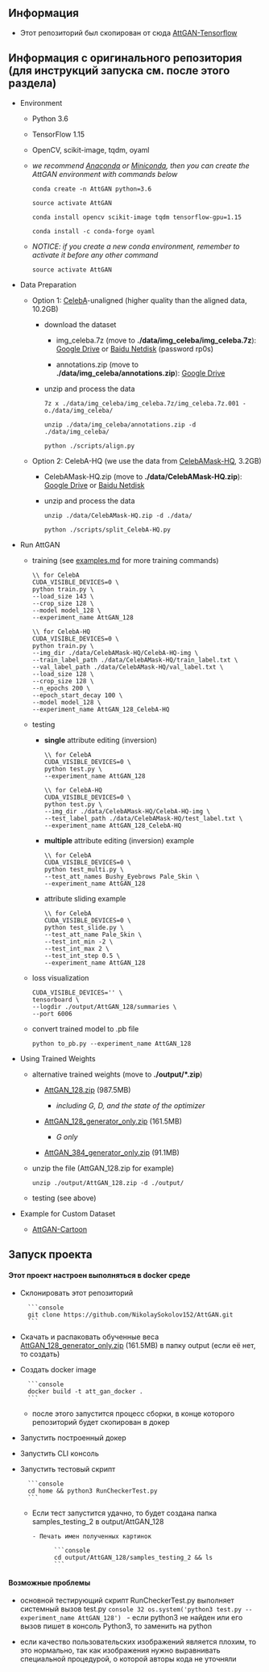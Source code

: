 ## Информация

- Этот репозиторий был скопирован от сюда [AttGAN-Tensorflow](https://github.com/LynnHo/AttGAN-Tensorflow)

## Информация с оригинального репозитория (для инструкций запуска см. после этого раздела)

- Environment

    - Python 3.6

    - TensorFlow 1.15

    - OpenCV, scikit-image, tqdm, oyaml

    - *we recommend [Anaconda](https://www.anaconda.com/distribution/#download-section) or [Miniconda](https://docs.conda.io/en/latest/miniconda.html#linux-installers), then you can create the AttGAN environment with commands below*

        ```console
        conda create -n AttGAN python=3.6

        source activate AttGAN

        conda install opencv scikit-image tqdm tensorflow-gpu=1.15

        conda install -c conda-forge oyaml
        ```

    - *NOTICE: if you create a new conda environment, remember to activate it before any other command*

        ```console
        source activate AttGAN
        ```

- Data Preparation

    - Option 1: [CelebA](http://openaccess.thecvf.com/content_iccv_2015/papers/Liu_Deep_Learning_Face_ICCV_2015_paper.pdf)-unaligned (higher quality than the aligned data, 10.2GB)

        - download the dataset

            - img_celeba.7z (move to **./data/img_celeba/img_celeba.7z**): [Google Drive](https://drive.google.com/drive/folders/0B7EVK8r0v71pTUZsaXdaSnZBZzg) or [Baidu Netdisk](https://pan.baidu.com/s/1CRxxhoQ97A5qbsKO7iaAJg) (password rp0s)

            - annotations.zip (move to **./data/img_celeba/annotations.zip**): [Google Drive](https://drive.google.com/file/d/1xd-d1WRnbt3yJnwh5ORGZI3g-YS-fKM9/view?usp=sharing)

        - unzip and process the data

            ```console
            7z x ./data/img_celeba/img_celeba.7z/img_celeba.7z.001 -o./data/img_celeba/

            unzip ./data/img_celeba/annotations.zip -d ./data/img_celeba/

            python ./scripts/align.py
            ```

    - Option 2: CelebA-HQ (we use the data from [CelebAMask-HQ](https://github.com/switchablenorms/CelebAMask-HQ), 3.2GB)

        - CelebAMask-HQ.zip (move to **./data/CelebAMask-HQ.zip**): [Google Drive](https://drive.google.com/open?id=1badu11NqxGf6qM3PTTooQDJvQbejgbTv) or [Baidu Netdisk](https://pan.baidu.com/s/1wN1E-B1bJ7mE1mrn9loj5g)

        - unzip and process the data

            ```console
            unzip ./data/CelebAMask-HQ.zip -d ./data/

            python ./scripts/split_CelebA-HQ.py
            ```

- Run AttGAN

    - training (see [examples.md](./examples.md) for more training commands)

        ```console
        \\ for CelebA
        CUDA_VISIBLE_DEVICES=0 \
        python train.py \
        --load_size 143 \
        --crop_size 128 \
        --model model_128 \
        --experiment_name AttGAN_128

        \\ for CelebA-HQ
        CUDA_VISIBLE_DEVICES=0 \
        python train.py \
        --img_dir ./data/CelebAMask-HQ/CelebA-HQ-img \
        --train_label_path ./data/CelebAMask-HQ/train_label.txt \
        --val_label_path ./data/CelebAMask-HQ/val_label.txt \
        --load_size 128 \
        --crop_size 128 \
        --n_epochs 200 \
        --epoch_start_decay 100 \
        --model model_128 \
        --experiment_name AttGAN_128_CelebA-HQ
        ```

    - testing

        - **single** attribute editing (inversion)

            ```console
            \\ for CelebA
            CUDA_VISIBLE_DEVICES=0 \
            python test.py \
            --experiment_name AttGAN_128

            \\ for CelebA-HQ
            CUDA_VISIBLE_DEVICES=0 \
            python test.py \
            --img_dir ./data/CelebAMask-HQ/CelebA-HQ-img \
            --test_label_path ./data/CelebAMask-HQ/test_label.txt \
            --experiment_name AttGAN_128_CelebA-HQ
            ```


        - **multiple** attribute editing (inversion) example

            ```console
            \\ for CelebA
            CUDA_VISIBLE_DEVICES=0 \
            python test_multi.py \
            --test_att_names Bushy_Eyebrows Pale_Skin \
            --experiment_name AttGAN_128
            ```

        - attribute sliding example

            ```console
            \\ for CelebA
            CUDA_VISIBLE_DEVICES=0 \
            python test_slide.py \
            --test_att_name Pale_Skin \
            --test_int_min -2 \
            --test_int_max 2 \
            --test_int_step 0.5 \
            --experiment_name AttGAN_128
            ```

    - loss visualization

        ```console
        CUDA_VISIBLE_DEVICES='' \
        tensorboard \
        --logdir ./output/AttGAN_128/summaries \
        --port 6006
        ```

    - convert trained model to .pb file

        ```console
        python to_pb.py --experiment_name AttGAN_128
        ```

- Using Trained Weights

    - alternative trained weights (move to **./output/\*.zip**)

        - [AttGAN_128.zip](https://drive.google.com/file/d/1Oy4F1xtYdxj4iyiLyaEd-dkGIJ0mwo41/view?usp=sharing) (987.5MB)

            - *including G, D, and the state of the optimizer*

        - [AttGAN_128_generator_only.zip](https://drive.google.com/file/d/1lcQ-ijNrGD4919eJ5Dv-7ja5rsx5p0Tp/view?usp=sharing) (161.5MB)

            - *G only*

        - [AttGAN_384_generator_only.zip](https://drive.google.com/open?id=1scaKWcWIpTfsV0yrWCI-wg_JDmDsKKm1) (91.1MB)


    - unzip the file (AttGAN_128.zip for example)

        ```console
        unzip ./output/AttGAN_128.zip -d ./output/
        ```

    - testing (see above)


- Example for Custom Dataset

    - [AttGAN-Cartoon](https://github.com/LynnHo/AttGAN-Cartoon-Tensorflow)

## Запуск проекта

#### Этот проект настроен выполняться в docker среде

- Склонировать этот репозиторий

        ```console
        git clone https://github.com/NikolaySokolov152/AttGAN.git
        ```

- Скачать и распаковать обученные веса [AttGAN_128_generator_only.zip](https://drive.google.com/file/d/1lcQ-ijNrGD4919eJ5Dv-7ja5rsx5p0Tp/view?usp=sharing) (161.5MB) в папку output (если её нет, то создать)

- Создать docker image 
        
        ```console
        docker build -t att_gan_docker .
        ```

    - после этого запустится процесс сборки, в конце которого репозиторий будет скопирован в докер
    
- Запустить построенный докер

- Запустить CLI консоль

- Запустить тестовый скрипт

        ```console
        cd home && python3 RunCheckerTest.py
        ```
        
    - Если тест запустится удачно, то будет создана папка samples_testing_2 в output/AttGAN_128
                
          - Печать имен полученных картинок

                ```console
                cd output/AttGAN_128/samples_testing_2 && ls
                ```
        
#### Возможные проблемы

- основной тестирующий скрипт RunCheckerTest.py выполняет системный вызов test.py 
            ```console
            32 os.system('python3 test.py --experiment_name AttGAN_128')
            ```
      - если python3 не найден или его вызов пишет в консоль Python3, то заменить на python
      
- если качество пользовательских изображений является плохим, то это нормально, так как изображения нужно выравнивать специальной процедурой, о которой авторы кода не уточняли